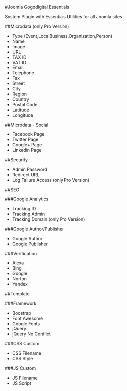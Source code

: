 #Joomla Gogodigital Essentials

System Plugin with Essentials Utilities for all Joomla sites

##Microdata (only Pro Version)

 - Type (Event,LocalBusiness,Organization,Person)
 - Name
 - Image
 - URL
 - TAX ID
 - VAT ID
 - Email
 - Telephone
 - Fax
 - Street
 - City
 - Region
 - Country
 - Postal Code
 - Latitude
 - Longitude

##Microdata - Social

 - Facebook Page
 - Twitter Page
 - Google+ Page
 - Linkedin Page

##Security

 - Admin Password
 - Redirect URL
 - Log Failure Access (only Pro Version)

##SEO

###Google Analytics

 - Tracking ID
 - Tracking Admin
 - Tracking Domain (only Pro Version)
 
###Google Author/Publisher

- Google Author
- Google Publisher
 
###Verification

 - Alexa
 - Bing
 - Google
 - Norton
 - Yandex 

##Template

###Framework

 - Boostrap
 - Font Awesome
 - Google Fonts
 - jQuery
 - jQuery No Conflict

###CSS Custom

 - CSS Filename
 - CSS Style

###JS Custom

 - JS Filename
 - JS Script
